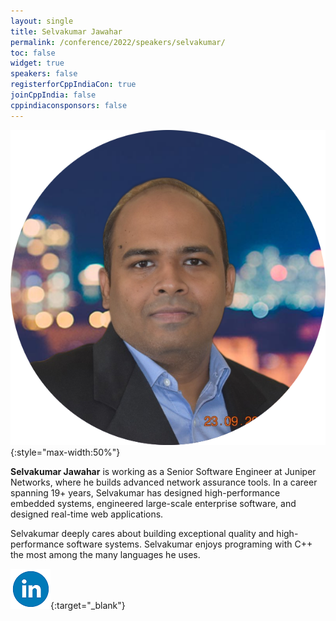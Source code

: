 ```yaml
---
layout: single
title: Selvakumar Jawahar
permalink: /conference/2022/speakers/selvakumar/
toc: false
widget: true
speakers: false
registerforCppIndiaCon: true
joinCppIndia: false
cppindiaconsponsors: false
---
```


![Selvakumar Jawahar](/conference/2022/graphics/selvakumar.png "Selvakumar Jawahar"){:style="max-width:50%"}

**Selvakumar Jawahar** is working as a Senior Software Engineer at Juniper Networks, where he builds advanced network assurance tools. In a career spanning 19+ years, Selvakumar has designed high-performance embedded systems, engineered large-scale enterprise software, and designed real-time web applications.

Selvakumar deeply cares about building exceptional quality and high-performance software systems. Selvakumar enjoys programing with C++ the most among the many languages he uses.

[![Selvakumar Jawahar](/assets/images/linkedin.png "Selvakumar Jawahar")](https://www.linkedin.com/in/selvakumarjawahar/){:target="_blank"}
